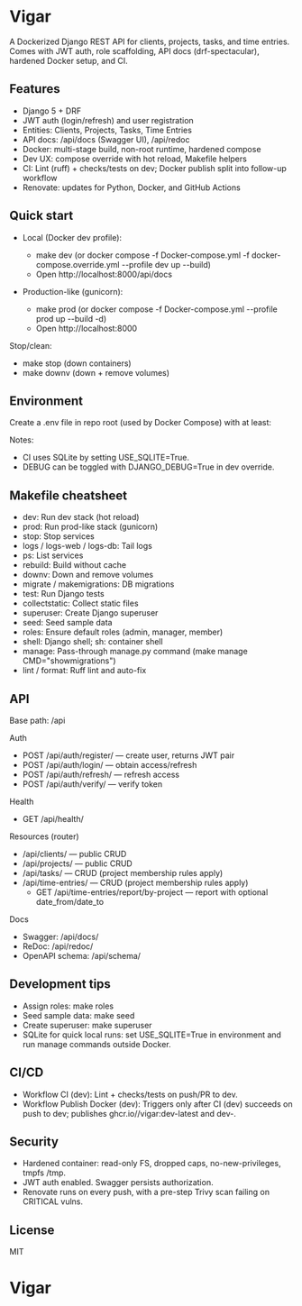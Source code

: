 # Vigar

A Dockerized Django REST API for clients, projects, tasks, and time entries. Comes with JWT auth, role scaffolding, API docs (drf-spectacular), hardened Docker setup, and CI.

## Features
- Django 5 + DRF
- JWT auth (login/refresh) and user registration
- Entities: Clients, Projects, Tasks, Time Entries
- API docs: /api/docs (Swagger UI), /api/redoc
- Docker: multi-stage build, non-root runtime, hardened compose
- Dev UX: compose override with hot reload, Makefile helpers
- CI: Lint (ruff) + checks/tests on dev; Docker publish split into follow-up workflow
- Renovate: updates for Python, Docker, and GitHub Actions

## Quick start

- Local (Docker dev profile):
  - make dev (or docker compose -f Docker-compose.yml -f docker-compose.override.yml --profile dev up --build)
  - Open http://localhost:8000/api/docs

- Production-like (gunicorn):
  - make prod (or docker compose -f Docker-compose.yml --profile prod up --build -d)
  - Open http://localhost:8000

Stop/clean:
- make stop (down containers)
- make downv (down + remove volumes)

## Environment
Create a .env file in repo root (used by Docker Compose) with at least:

Notes:
- CI uses SQLite by setting USE_SQLITE=True.
- DEBUG can be toggled with DJANGO_DEBUG=True in dev override.

## Makefile cheatsheet
- dev: Run dev stack (hot reload)
- prod: Run prod-like stack (gunicorn)
- stop: Stop services
- logs / logs-web / logs-db: Tail logs
- ps: List services
- rebuild: Build without cache
- downv: Down and remove volumes
- migrate / makemigrations: DB migrations
- test: Run Django tests
- collectstatic: Collect static files
- superuser: Create Django superuser
- seed: Seed sample data
- roles: Ensure default roles (admin, manager, member)
- shell: Django shell; sh: container shell
- manage: Pass-through manage.py command (make manage CMD="showmigrations")
- lint / format: Ruff lint and auto-fix

## API
Base path: /api

Auth
- POST /api/auth/register/ — create user, returns JWT pair
- POST /api/auth/login/ — obtain access/refresh
- POST /api/auth/refresh/ — refresh access
- POST /api/auth/verify/ — verify token

Health
- GET /api/health/

Resources (router)
- /api/clients/ — public CRUD
- /api/projects/ — public CRUD
- /api/tasks/ — CRUD (project membership rules apply)
- /api/time-entries/ — CRUD (project membership rules apply)
  - GET /api/time-entries/report/by-project — report with optional date_from/date_to

Docs
- Swagger: /api/docs/
- ReDoc: /api/redoc/
- OpenAPI schema: /api/schema/

## Development tips
- Assign roles: make roles
- Seed sample data: make seed
- Create superuser: make superuser
- SQLite for quick local runs: set USE_SQLITE=True in environment and run manage commands outside Docker.

## CI/CD
- Workflow CI (dev): Lint + checks/tests on push/PR to dev.
- Workflow Publish Docker (dev): Triggers only after CI (dev) succeeds on push to dev; publishes ghcr.io/<owner>/vigar:dev-latest and dev-<sha>.

## Security
- Hardened container: read-only FS, dropped caps, no-new-privileges, tmpfs /tmp.
- JWT auth enabled. Swagger persists authorization.
- Renovate runs on every push, with a pre-step Trivy scan failing on CRITICAL vulns.

## License
MIT
# Vigar